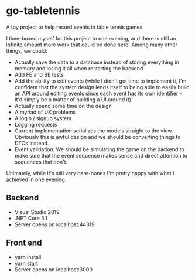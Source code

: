 # go-tabletennis
A toy project to help record events in table tennis games.

I time-boxed myself for this project to one evening, and there is still an infinite amount more work that could be done here. Among many other things, we could:
- Actually save the data to a database instead of storing everything in memory and losing it all when restarting the backend
- Add FE and BE tests
- Add the ability to edit events (while I didn't get time to implement it, I'm confident that the system design lends itself to being able to easily build an API around editing events since each event has its own identifier - it'd simply be a matter of building a UI around it).
- Actually spend some time on the design
- A myriad of UX problems
- A login / signup system
- Logging requests
- Current implementation serializes the models straight to the view. Obviously this is awful design and we should be converting things to DTOs instead.
- Event validation. We should be simulating the game on the backend to make sure that the event sequence makes sense and direct attention to sequences that don't.

Ultimately, while it's still very bare-bones I'm pretty happy with what I achieved in one evening.

## Backend
- Visual Studio 2019
- .NET Core 3.1
- Server opens on localhost:44319

## Front end
- yarn install
- yarn start
- Server opens on localhost:3000
